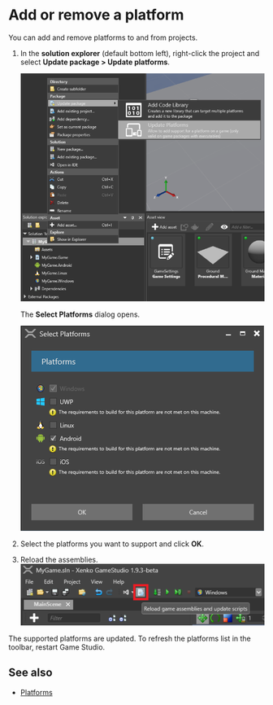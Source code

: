 # Add or remove a platform

You can add and remove platforms to and from projects.

1. In the **solution explorer** (default bottom left), right-click the project and select **Update package > Update platforms**.
    
    ![Update platforms](media/update-platforms.png)
    
    The **Select Platforms** dialog opens.
    
    ![Select platforms](media/select-platforms.png)

2. Select the platforms you want to support and click **OK**.

3. Reload the assemblies.
    ![Reload assemblies](media/reload-assemblies.png)

The supported platforms are updated. To refresh the platforms list in the toolbar, restart Game Studio.

## See also

* [Platforms](index.md)